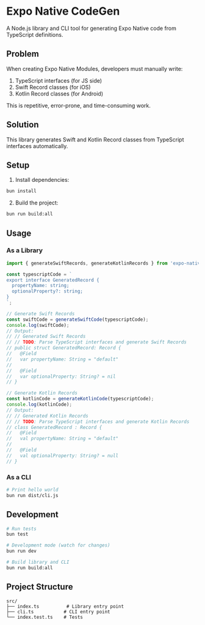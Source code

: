 # Expo Native CodeGen

A Node.js library and CLI tool for generating Expo Native code from TypeScript definitions.

## Problem

When creating Expo Native Modules, developers must manually write:
1. TypeScript interfaces (for JS side)
2. Swift Record classes (for iOS)
3. Kotlin Record classes (for Android)

This is repetitive, error-prone, and time-consuming work.

## Solution

This library generates Swift and Kotlin Record classes from TypeScript interfaces automatically.

## Setup

1. Install dependencies:
```bash
bun install
```

2. Build the project:
```bash
bun run build:all
```

## Usage

### As a Library

```typescript
import { generateSwiftRecords, generateKotlinRecords } from 'expo-native-codegen';

const typescriptCode = `
export interface GeneratedRecord {
  propertyName: string;
  optionalProperty?: string;
}
`;

// Generate Swift Records
const swiftCode = generateSwiftCode(typescriptCode);
console.log(swiftCode);
// Output:
// // Generated Swift Records
// // TODO: Parse TypeScript interfaces and generate Swift Records
// public struct GeneratedRecord: Record {
//   @Field
//   var propertyName: String = "default"
//   
//   @Field
//   var optionalProperty: String? = nil
// }

// Generate Kotlin Records  
const kotlinCode = generateKotlinCode(typescriptCode);
console.log(kotlinCode);
// Output:
// // Generated Kotlin Records
// // TODO: Parse TypeScript interfaces and generate Kotlin Records
// class GeneratedRecord : Record {
//   @Field
//   val propertyName: String = "default"
//   
//   @Field
//   val optionalProperty: String? = null
// }
```

### As a CLI

```bash
# Print hello world
bun run dist/cli.js
```

## Development

```bash
# Run tests
bun test

# Development mode (watch for changes)
bun run dev

# Build library and CLI
bun run build:all
```

## Project Structure

```
src/
├── index.ts          # Library entry point
├── cli.ts           # CLI entry point
└── index.test.ts    # Tests
``` 